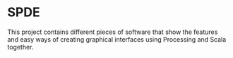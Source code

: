 SPDE
====

This project contains  different pieces of software that show the features and easy ways of creating graphical interfaces using Processing and Scala together.